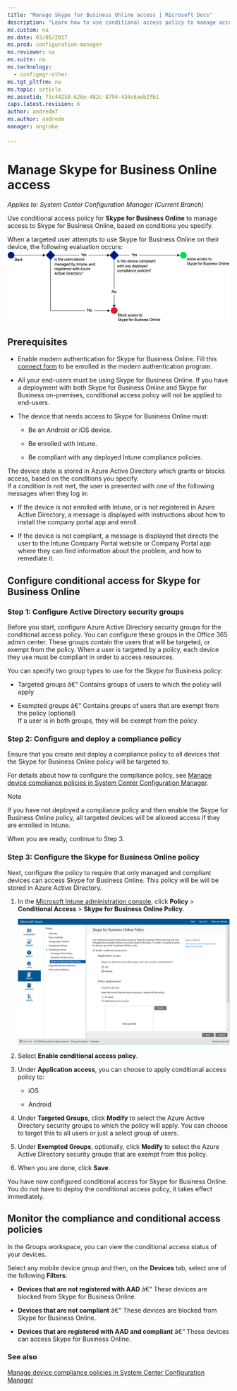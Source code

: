 ```yaml
---
title: "Manage Skype for Business Online access | Microsoft Docs"
description: "Learn how to use conditional access policy to manage access to Skype for Business Online."
ms.custom: na
ms.date: 03/05/2017
ms.prod: configuration-manager
ms.reviewer: na
ms.suite: na
ms.technology:
  - configmgr-other
ms.tgt_pltfrm: na
ms.topic: article
ms.assetid: 71c44250-626e-482c-8794-434c6aeb2fb1
caps.latest.revision: 6
author: andredm7
ms.author: andredm
manager: angrobe

---
```

# Manage Skype for Business Online access

*Applies to: System Center Configuration Manager (Current Branch)*


Use conditional access policy for  **Skype for Business Online** to manage access to Skype for Business Online, based on conditions you specify.  


 When a targeted user attempts to use Skype for Business Online on their device, the following evaluation occurs:![ConditionalAccess&#95;SFBFlow](media/ConditionalAccess_SFBFlow.png)  

## Prerequisites  

-   Enable modern authentication for Skype for Business Online. Fill this [connect form](https://connect.microsoft.com/office/Survey/NominationSurvey.aspx?SurveyID=17299&ProgramID=8715) to be enrolled in the modern authentication program.  

-   All your end-users must be using Skype for Business Online. If you have a deployment with both Skype for Business Online and Skype for Business on-premises, conditional access policy will not be applied to end-users.  

-   The device that needs access to Skype for Business Online must:  

    -   Be an Android or iOS device.  

    -   Be enrolled with Intune.  

    -   Be compliant with any deployed Intune compliance policies.  

 The device state is stored in Azure Active Directory which grants or blocks access, based on the conditions you specify.  
If a condition is not met, the user is presented with one of the following messages when they log in:  

-   If the device is not enrolled with Intune, or is not registered in Azure Active Directory, a message is displayed with instructions about how to install the company portal app and enroll.  

-   If the device is not compliant, a message is displayed that directs the user to the Intune Company Portal website or Company Portal app where they can find information about the problem, and how to remediate it.  

## Configure conditional access for Skype for Business Online  

### Step 1: Configure Active Directory security groups  
 Before you start, configure Azure Active Directory security groups for the conditional access policy. You can configure these groups in the Office 365 admin center. These groups contain the users that will be targeted, or exempt from the policy. When a user is targeted by a policy, each device they use must be compliant in order to access resources.  

 You can specify two group types to use for the Skype for Business policy:  

-   Targeted groups â€“ Contains groups of users to which the policy will apply  

-   Exempted groups â€“ Contains groups of users that are exempt from the policy (optional)  
    If a user is in both groups, they will be exempt from the policy.  

### Step 2: Configure and deploy a compliance policy  
 Ensure that you create and deploy a compliance policy to all devices that the Skype for Business Online policy will be targeted to.  

 For details about how to configure the compliance policy, see [Manage device compliance policies in System Center Configuration Manager](../../protect/deploy-use/device-compliance-policies.md).  

> [!NOTE]  
>  If you have not deployed a compliance policy and then enable the Skype for Business Online policy, all targeted devices will be allowed access if they are enrolled in Intune.  

 When you are ready, continue to Step 3.  

### Step 3: Configure the Skype for Business Online policy  
 Next, configure the policy to require that only managed and compliant devices can access Skype for Business Online. This policy will be will be stored in Azure Active Directory.  

1.  In the [Microsoft Intune administration console](https://manage.microsoft.com), click **Policy** > **Conditional Access** > **Skype for Business Online Policy**.  

     ![ConditionalAccess&#95;SFBPolicy](media/ConditionalAccess_SFBPolicy.png)  

2.  Select **Enable conditional access policy**.  

3.  Under **Application access**, you can choose to apply conditional access policy to:  

    -   iOS  

    -   Android  

4.  Under **Targeted Groups**, click **Modify** to select the Azure Active Directory security groups to which the policy will apply. You can choose to target this to all users or just a select group of users.  

5.  Under **Exempted Groups**, optionally, click **Modify** to select the Azure Active Directory security groups that are exempt from this policy.  

6.  When you are done, click **Save**.  

 You have now configured conditional access for Skype for Business Online. You do not have to deploy the conditional access policy, it takes effect immediately.  

## Monitor the compliance and conditional access policies  
 In the Groups workspace, you can view the conditional access status of your devices.  

 Select any mobile device group and then, on the **Devices** tab, select one of the following **Filters**:  

-   **Devices that are not registered with AAD** â€“ These devices are blocked from Skype for Business Online.  

-   **Devices that are not compliant** â€“ These devices are blocked from Skype for Business Online.  

-   **Devices that are registered with AAD and compliant** â€“ These devices can access Skype for Business Online.  

### See also  

 [Manage device compliance policies in System Center Configuration Manager](../../protect/deploy-use/device-compliance-policies.md)
